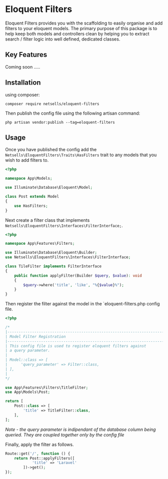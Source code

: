 # Eloquent Filters

Eloquent Filters provides you with the scaffolding to easily organise and add filters to your eloquent models. The primary purpose of this package is to help keep both models and controllers clean by helping you to extract search / filter logic into well defined, dedicated classes.

## Key Features
Coming soon .....

## Installation

using composer:

```
composer require netsells/eloquent-filters
```

Then publish the config file using the following artisan command:
```
php artisan vendor:publish --tag=eloquent-filters
```

## Usage

Once you have published the config add the `Netsells\EloquentFilters\Traits\HasFilters` trait to any models that you wish to add filters to.

```php
<?php

namespace App\Models;

use Illuminate\Database\Eloquent\Model;

class Post extends Model
{
    use HasFilters;
}
```

Next create a filter class that implements `Netsells\EloquentFilters\Interfaces\FilterInterface;`.

```php
<?php

namespace App\Features\Filters;

use Illuminate\Database\Eloquent\Builder;
use Netsells\EloquentFilters\Interfaces\FilterInterface;

class TileFilter implements FilterInterface
{
    public function applyFilter(Builder $query, $value): void
    {
        $query->where('title', 'like', "%{$value}%");
    }
}
```

Then register the filter against the model in the `eloquent-filters.php config file.

```php
<?php

/*
|--------------------------------------------------------------------------
| Model Filter Registration
|--------------------------------------------------------------------------
| This config file is used to register eloquent filters against
| a query parameter.
|
| Model::class => [
|      'query_parameter' => Filter::class,
| ],
|
*/

use App\Features\Filters\TitleFilter;
use App\Models\Post;

return [
    Post::class => [
        'title' => TitleFilter::class,
    ],
];
```

*Note - the query parameter is indipendant of the database column being queried. They are coupled together only by the config file*

Finally, apply the filter as follows.

```php
Route::get('/', function () {
    return Post::applyFilters([
            'title' => 'Laravel'
        ])->get();
});
```